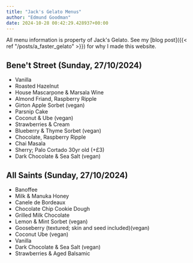 ```yaml
---
title: "Jack's Gelato Menus"
author: "Edmund Goodman"
date: 2024-10-28 00:42:29.428937+00:00
---
```


All menu information is property of Jack's Gelato. See my [blog post]({{< ref "/posts/a_faster_gelato" >}}) for why
I made this website.

## Bene't Street (Sunday, 27/10/2024)

- Vanilla
- Roasted Hazelnut
- House Mascarpone & Marsala Wine
- Almond Friand, Raspberry Ripple
- Girton Apple Sorbet (vegan)
- Parsnip Cake
- Coconut & Ube (vegan)
- Strawberries & Cream
- Blueberry & Thyme Sorbet (vegan)
- Chocolate, Raspberry Ripple
- Chai Masala
- Sherry; Palo Cortado 30yr old (+£3)
- Dark Chocolate & Sea Salt (vegan)

## All Saints (Sunday, 27/10/2024)

- Banoffee
- Milk & Manuka Honey
- Canele de Bordeaux
- Chocolate Chip Cookie Dough
- Grilled Milk Chocolate
- Lemon & Mint Sorbet (vegan)
- Gooseberry (textured; skin and seed included)(vegan)
- Coconut Ube (vegan)
- Vanilla
- Dark Chocolate & Sea Salt (vegan)
- Strawberries & Aged Balsamic

